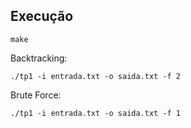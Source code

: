 ## Execução
    make

Backtracking:
    
    ./tp1 -i entrada.txt -o saida.txt -f 2

Brute Force:
    
    ./tp1 -i entrada.txt -o saida.txt -f 1
